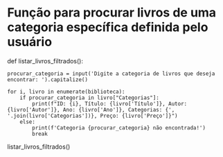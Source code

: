# Função para procurar livros de uma categoria específica definida pelo usuário

def listar_livros_filtrados():

    procurar_categoria = input('Digite a categoria de livros que deseja encontrar: ').capitalize()

    for i, livro in enumerate(biblioteca):
        if procurar_categoria in livro["Categorias"]:
            print(f"ID: {i}, Título: {livro['Título']}, Autor: {livro['Autor']}, Ano: {livro['Ano']}, Categorias: {', '.join(livro['Categorias'])}, Preço: {livro['Preço']}")
        else:
            print(f'Categoria {procurar_categoria} não encontrada!')
            break

listar_livros_filtrados()